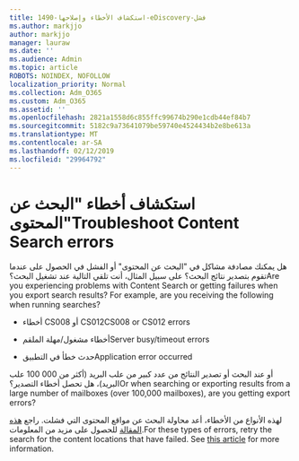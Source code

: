 ```yaml
---
title: 1490-استكشاف الأخطاء وإصلاحها-eDiscovery-فشل
ms.author: markjjo
author: markjjo
manager: lauraw
ms.date: ''
ms.audience: Admin
ms.topic: article
ROBOTS: NOINDEX, NOFOLLOW
localization_priority: Normal
ms.collection: Adm_O365
ms.custom: Adm_O365
ms.assetid: ''
ms.openlocfilehash: 2821a1558d6c855ffc99674b290e1cdb44ef84b7
ms.sourcegitcommit: 5182c9a73641079be59740e4524434b2e8be613a
ms.translationtype: MT
ms.contentlocale: ar-SA
ms.lasthandoff: 02/12/2019
ms.locfileid: "29964792"
---
```

# <a name="troubleshoot-content-search-errors"></a><span data-ttu-id="988d4-102">استكشاف أخطاء "البحث عن المحتوى"</span><span class="sxs-lookup"><span data-stu-id="988d4-102">Troubleshoot Content Search errors</span></span>

<span data-ttu-id="988d4-p101">هل يمكنك مصادفة مشاكل في "البحث عن المحتوى" أو الفشل في الحصول على عندما تقوم بتصدير نتائج البحث؟ على سبيل المثال، أنت تلقي التالية عند تشغيل البحث؟</span><span class="sxs-lookup"><span data-stu-id="988d4-p101">Are you experiencing problems with Content Search or getting failures when you export search results? For example, are you receiving the following when running searches?</span></span>

- <span data-ttu-id="988d4-105">أخطاء CS008 أو CS012</span><span class="sxs-lookup"><span data-stu-id="988d4-105">CS008 or CS012 errors</span></span>

- <span data-ttu-id="988d4-106">أخطاء مشغول/مهلة الملقم</span><span class="sxs-lookup"><span data-stu-id="988d4-106">Server busy/timeout errors</span></span>

- <span data-ttu-id="988d4-107">حدث خطأ في التطبيق</span><span class="sxs-lookup"><span data-stu-id="988d4-107">Application error occurred</span></span>

<span data-ttu-id="988d4-108">أو عند البحث أو تصدير النتائج من عدد كبير من علب البريد (أكثر من 000 100 علب البريد)، هل تحصل أخطاء التصدير؟</span><span class="sxs-lookup"><span data-stu-id="988d4-108">Or when searching or exporting results from a large number of mailboxes (over 100,000 mailboxes), are you getting export errors?</span></span>

<span data-ttu-id="988d4-p102">لهذه الأنواع من الأخطاء، أعد محاولة البحث عن مواقع المحتوى التي فشلت. راجع [هذه المقالة](https://docs.microsoft.com/office365/securitycompliance/retry-failed-content-search) للحصول على مزيد من المعلومات.</span><span class="sxs-lookup"><span data-stu-id="988d4-p102">For these types of errors, retry the search for the content locations that have failed. See  [this article](https://docs.microsoft.com/office365/securitycompliance/retry-failed-content-search) for more information.</span></span>
